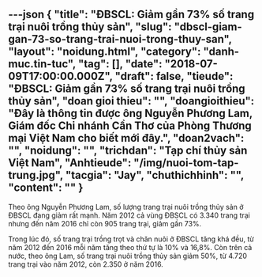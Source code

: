 ---json
{
    "title": "ĐBSCL: Giảm gần 73% số trang trại nuôi trồng thủy sản",
    "slug": "dbscl-giam-gan-73-so-trang-trai-nuoi-trong-thuy-san",
    "layout": "noidung.html",
    "category": "danh-muc.tin-tuc",
    "tag": [],
    "date": "2018-07-09T17:00:00.000Z",
    "draft": false,
    "tieude": "ĐBSCL: Giảm gần 73% số trang trại nuôi trồng thủy sản",
    "doan gioi thieu": "",
    "doangioithieu": "Đây là thông tin được ông Nguyễn Phương Lam, Giám đốc Chi nhánh Cần Thơ của Phòng Thương mại Việt Nam cho biết mới đây.",
    "doan2vach": "",
    "noidung": "",
    "trichdan": "Tạp chí thủy sản Việt Nam",
    "Anhtieude": "/img/nuoi-tom-tap-trung.jpg",
    "tacgia": "Jay",
    "chuthichhinh": "",
    "__content__": ""
}
---
<p><span style="font-size:14px">Theo &ocirc;ng Nguyễn Phương Lam, số lượng trang trại nu&ocirc;i trồng thủy sản ở ĐBSCL đang giảm rất mạnh. Năm 2012 cả v&ugrave;ng ĐBSCL c&oacute; 3.340 trang trại nhưng đến năm 2016 chỉ c&ograve;n 905 trang trại, giảm gần 73%.</span></p>

<p><span style="font-size:14px">Trong l&uacute;c đ&oacute;, số trang trại trồng trọt v&agrave; chăn nu&ocirc;i ở ĐBSCL tăng kh&aacute; đều, từ năm 2012 đến 2016 mỗi năm tăng theo thứ tự l&agrave; 10% v&agrave; 16,8%. C&ograve;n tr&ecirc;n cả nước, theo &ocirc;ng Lam, số trang trại nu&ocirc;i trồng thủy sản giảm 50%, từ 4.720 trang trại v&agrave;o năm 2012, c&ograve;n 2.350 ở năm 2016.</span></p>
